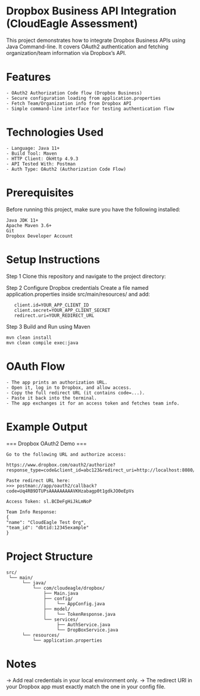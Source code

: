 # Dropbox Business API Integration (CloudEagle Assessment)

This project demonstrates how to integrate Dropbox Business APIs using Java Command-line.
It covers OAuth2 authentication and fetching organization/team information via Dropbox’s API.

# Features

    - OAuth2 Authorization Code flow (Dropbox Business)
    - Secure configuration loading from application.properties
    - Fetch Team/Organization info from Dropbox API
    - Simple command-line interface for testing authentication flow

# Technologies Used

    - Language: Java 11+
    - Build Tool: Maven
    - HTTP Client: OkHttp 4.9.3
    - API Tested With: Postman
    - Auth Type: OAuth2 (Authorization Code Flow)

# Prerequisites
 Before running this project, make sure you have the following installed:
    
    Java JDK 11+
    Apache Maven 3.6+
    Git
    Dropbox Developer Account

# Setup Instructions
Step 1
Clone this repository and navigate to the project directory:

Step 2
Configure Dropbox credentials
Create a file named application.properties inside src/main/resources/ and add:
 ```
    client.id=YOUR_APP_CLIENT_ID
    client.secret=YOUR_APP_CLIENT_SECRET
    redirect.uri=YOUR_REDIRECT_URL
 ```

Step 3 
Build and Run using Maven
```
mvn clean install
mvn clean compile exec:java
```

# OAuth Flow

    - The app prints an authorization URL.
    - Open it, log in to Dropbox, and allow access.
    - Copy the full redirect URL (it contains code=...).
    - Paste it back into the terminal.
    - The app exchanges it for an access token and fetches team info.

# Example Output

  === Dropbox OAuth2 Demo ===
  
    Go to the following URL and authorize access:
    
    https://www.dropbox.com/oauth2/authorize?response_type=code&client_id=abc123&redirect_uri=http://localhost:8080/callback
    
    Paste redirect URL here:
    >>> postman://app/oauth2/callback?code=Uq4RB9DTUPsAAAAAAAAAVKHzabagp0t1gdkJO0eEpVs
    
    Access Token: sl.BCDeFgHiJkLmNoP
    
    Team Info Response:
    {
    "name": "CloudEagle Test Org",
    "team_id": "dbtid:12345example"
    }

# Project Structure
```
src/
 └── main/
      └── java/
          └── com/cloudeagle/dropbox/
              ├── Main.java
              ├── config/
              │    └── AppConfig.java
              ├── model/
              │    └── TokenResponse.java
              └── services/
                   ├── AuthService.java
                   └── DropBoxService.java
      └── resources/
          └── application.properties
```

# Notes

  -> Add real credentials in your local environment only.
  -> The redirect URI in your Dropbox app must exactly match the one in your config file.
